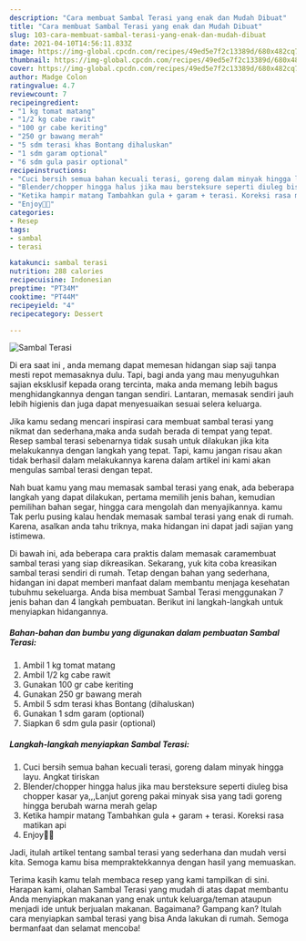 ```yaml
---
description: "Cara membuat Sambal Terasi yang enak dan Mudah Dibuat"
title: "Cara membuat Sambal Terasi yang enak dan Mudah Dibuat"
slug: 103-cara-membuat-sambal-terasi-yang-enak-dan-mudah-dibuat
date: 2021-04-10T14:56:11.833Z
image: https://img-global.cpcdn.com/recipes/49ed5e7f2c13389d/680x482cq70/sambal-terasi-foto-resep-utama.jpg
thumbnail: https://img-global.cpcdn.com/recipes/49ed5e7f2c13389d/680x482cq70/sambal-terasi-foto-resep-utama.jpg
cover: https://img-global.cpcdn.com/recipes/49ed5e7f2c13389d/680x482cq70/sambal-terasi-foto-resep-utama.jpg
author: Madge Colon
ratingvalue: 4.7
reviewcount: 7
recipeingredient:
- "1 kg tomat matang"
- "1/2 kg cabe rawit"
- "100 gr cabe keriting"
- "250 gr bawang merah"
- "5 sdm terasi khas Bontang dihaluskan"
- "1 sdm garam optional"
- "6 sdm gula pasir optional"
recipeinstructions:
- "Cuci bersih semua bahan kecuali terasi, goreng dalam minyak hingga layu. Angkat tiriskan"
- "Blender/chopper hingga halus jika mau bersteksure seperti diuleg bisa chopper kasar ya,,,Lanjut goreng pakai minyak sisa yang tadi goreng hingga berubah warna merah gelap"
- "Ketika hampir matang Tambahkan gula + garam + terasi. Koreksi rasa matikan api"
- "Enjoy🤤😘"
categories:
- Resep
tags:
- sambal
- terasi

katakunci: sambal terasi 
nutrition: 288 calories
recipecuisine: Indonesian
preptime: "PT34M"
cooktime: "PT44M"
recipeyield: "4"
recipecategory: Dessert

---
```



![Sambal Terasi](https://img-global.cpcdn.com/recipes/49ed5e7f2c13389d/680x482cq70/sambal-terasi-foto-resep-utama.jpg)

Di era  saat ini , anda memang dapat memesan hidangan siap saji tanpa mesti repot memasaknya dulu. Tapi, bagi anda yang mau menyuguhkan sajian eksklusif kepada orang tercinta, maka anda memang lebih bagus menghidangkannya dengan tangan sendiri. Lantaran, memasak sendiri jauh lebih higienis dan juga dapat menyesuaikan sesuai selera keluarga.

Jika kamu sedang mencari inspirasi cara membuat sambal terasi yang nikmat dan sederhana,maka anda sudah berada di tempat yang tepat. Resep sambal terasi  sebenarnya tidak susah untuk dilakukan jika kita melakukannya dengan langkah yang tepat. Tapi, kamu jangan risau akan tidak berhasil dalam melakukannya 
karena dalam artikel ini kami akan mengulas sambal terasi dengan tepat.  



Nah buat kamu yang mau memasak sambal terasi yang enak, ada beberapa langkah yang dapat dilakukan, pertama memilih jenis bahan, kemudian pemilihan bahan segar, hingga cara mengolah dan menyajikannya. kamu Tak perlu pusing kalau hendak memasak sambal terasi yang enak di rumah. Karena, asalkan anda  tahu triknya, maka hidangan ini dapat jadi sajian yang istimewa.

Di bawah ini, ada beberapa cara praktis  dalam memasak caramembuat sambal terasi yang siap dikreasikan. Sekarang, yuk kita coba kreasikan sambal terasi sendiri di rumah. Tetap dengan bahan yang sederhana, hidangan ini dapat memberi manfaat dalam membantu menjaga kesehatan tubuhmu sekeluarga. Anda bisa membuat Sambal Terasi menggunakan 7 jenis bahan dan 4 langkah pembuatan. Berikut ini langkah-langkah untuk menyiapkan hidangannya.

<!--inarticleads1-->

##### Bahan-bahan dan bumbu yang digunakan dalam pembuatan Sambal Terasi:

1. Ambil 1 kg tomat matang
1. Ambil 1/2 kg cabe rawit
1. Gunakan 100 gr cabe keriting
1. Gunakan 250 gr bawang merah
1. Ambil 5 sdm terasi khas Bontang (dihaluskan)
1. Gunakan 1 sdm garam (optional)
1. Siapkan 6 sdm gula pasir (optional)




<!--inarticleads2-->

##### Langkah-langkah menyiapkan Sambal Terasi:

1. Cuci bersih semua bahan kecuali terasi, goreng dalam minyak hingga layu. Angkat tiriskan
1. Blender/chopper hingga halus jika mau bersteksure seperti diuleg bisa chopper kasar ya,,,Lanjut goreng pakai minyak sisa yang tadi goreng hingga berubah warna merah gelap
1. Ketika hampir matang Tambahkan gula + garam + terasi. Koreksi rasa matikan api
1. Enjoy🤤😘




Jadi, itulah artikel tentang  sambal terasi  yang sederhana dan mudah versi kita. Semoga kamu bisa mempraktekkannya dengan hasil yang memuaskan. 

Terima kasih kamu telah membaca resep yang kami tampilkan di sini. Harapan kami, olahan  Sambal Terasi yang mudah di atas dapat membantu Anda menyiapkan makanan yang enak untuk keluarga/teman ataupun menjadi ide untuk berjualan makanan. Bagaimana? Gampang kan? Itulah cara menyiapkan sambal terasi yang bisa Anda lakukan di rumah. Semoga bermanfaat dan selamat mencoba!

